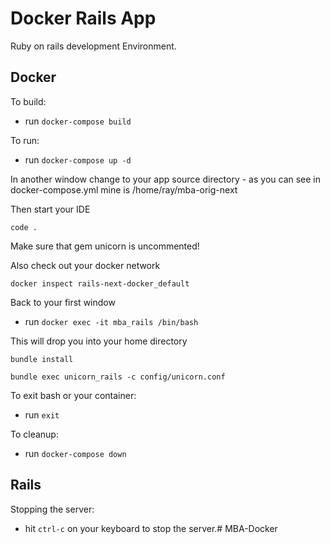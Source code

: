 # Docker Rails App

Ruby on rails development Environment.

## Docker

To build:

- run `docker-compose build`

To run:

- run `docker-compose up -d`

In another window change to your app source directory - as you can see in docker-compose.yml mine is /home/ray/mba-orig-next

Then start your IDE

```
code .
```
Make sure that gem unicorn is uncommented!

Also check out your docker network

`docker inspect rails-next-docker_default`

Back to your first window

- run `docker exec -it mba_rails /bin/bash`

This will drop you into your home directory

`bundle install`

`bundle exec unicorn_rails -c config/unicorn.conf`

To exit bash or your container:

- run `exit`

To cleanup:

- run `docker-compose down`

## Rails

Stopping the server:

- hit `ctrl-c` on your keyboard to stop the server.# MBA-Docker
